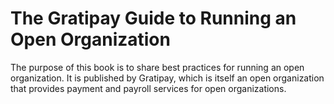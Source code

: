 # The Gratipay Guide to Running an Open Organization

The purpose of this book is to share best practices for running an open organization. It is published by Gratipay, which is itself an open organization that provides payment and payroll services for open organizations.